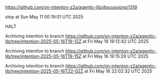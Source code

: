 https://github.com/xn-intenton-z2a/agentic-lib/discussions/1319


stop at Sun May 11 00:19:01 UTC 2025

HALT

Archiving intentïon to branch https://github.com/xn-intenton-z2a/agentic-lib/tree/intention-2025-05-16T19-12Z at Fri May 16 19:12:42 UTC 2025

Archiving intentïon to branch https://github.com/xn-intenton-z2a/agentic-lib/tree/intention-2025-05-16T19-15Z at Fri May 16 19:15:29 UTC 2025

Archiving intentïon to branch https://github.com/xn-intenton-z2a/agentic-lib/tree/intention-2025-05-16T22-02Z at Fri May 16 22:02:32 UTC 2025
